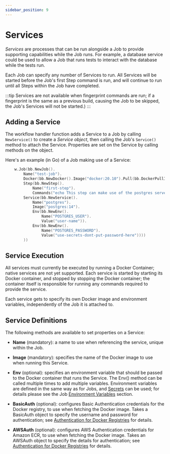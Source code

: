 ```yaml
---
sidebar_position: 9
---
```


# Services

*Services* are processes that can be run alongside a Job to provide supporting capabilities while the Job runs.
For example, a database service could be used to allow a Job that runs tests to interact with the database
while the tests run.

Each Job can specify any number of Services to run. All Services will be started before the Job's 
first Step command is run, and will continue to run until all Steps within the Job have completed.

:::tip
Services are not available when fingerprint commands are run; if a fingerprint is the same as
a previous build, causing the Job to be skipped, the Job's Services will not be started.)
:::

## Adding a Service

The workflow handler function adds a Service to a Job by calling ``NewService()`` to create a
*Service object*, then calling the Job's ``Service()`` method to attach the Service.
Properties are set on the Service by calling methods on the object.

Here's an example (in Go) of a Job making use of a Service:

```go
    w.Job(bb.NewJob().
        Name("test-job").
		Docker(bb.NewDocker().Image("docker:20.10").Pull(bb.DockerPullIfNotExists)).
        Step(bb.NewStep().
			Name("first-step").
			Commands("echo This step can make use of the postgres server")).
		Service(bb.NewService().
            Name("postgres").
            Image("postgres:14").
            Env(bb.NewEnv().
                Name("POSTGRES_USER").
                Value("user-name")).
            Env(bb.NewEnv().
                Name("POSTGRES_PASSWORD").
                Value("use-secrets-dont-put-password-here"))))
        ))
```

## Service Execution

All services must currently be executed by running a Docker Container; native services are not yet supported.
Each service is started by starting its Docker container, and stopped by stopping the Docker container;
the container itself is responsible for running any commands required to provide the service.

Each service gets to specify its own Docker image and environment variables, independently of the Job it is
attached to.


## Service Definitions

The following methods are available to set properties on a Service:

- **Name** (mandatory): a name to use when referencing the service, unique within the Job.

- **Image** (mandatory): specifies the name of the Docker image to use when running this Service.

- **Env** (optional): specifies an environment variable that should be passed to the Docker container that runs
  the Service. The Env() method can be called multiple times to add multiple variables. Environment variables
  are defined in the same way as for Jobs, and [Secrets](jobs#secrets) can be used; for details please see the Job
  [Environment Variables](jobs#environment-variables) section.

- **BasicAuth** (optional): configures Basic Authentication credentials for the Docker registry, to use when
  fetching the Docker image. Takes a BasicAuth object to specify the username and password
  for authentication; see
  [Authentication for Docker Registries](docker-configuration#authentication-for-docker-registries) for details.

- **AWSAuth** (optional): configures AWS Authentication credentials for Amazon ECR, to use when fetching the Docker
  image. Takes an AWSAuth object to specify the details for authentication; see
  [Authentication for Docker Registries](docker-configuration#authentication-for-docker-registries) for details.
